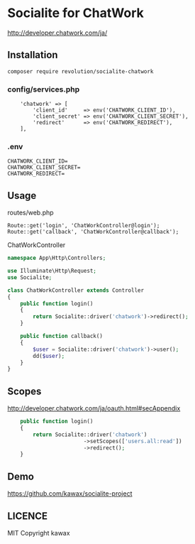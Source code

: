 # Socialite for ChatWork

http://developer.chatwork.com/ja/

## Installation
```
composer require revolution/socialite-chatwork
```

### config/services.php

```
    'chatwork' => [
        'client_id'     => env('CHATWORK_CLIENT_ID'),
        'client_secret' => env('CHATWORK_CLIENT_SECRET'),
        'redirect'      => env('CHATWORK_REDIRECT'),
    ],
```

### .env
```
CHATWORK_CLIENT_ID=
CHATWORK_CLIENT_SECRET=
CHATWORK_REDIRECT=
```

## Usage

routes/web.php
```
Route::get('login', 'ChatWorkController@login');
Route::get('callback', 'ChatWorkController@callback');
```

ChatWorkController

```php
namespace App\Http\Controllers;

use Illuminate\Http\Request;
use Socialite;

class ChatWorkController extends Controller
{
    public function login()
    {
        return Socialite::driver('chatwork')->redirect();
    }

    public function callback()
    {
        $user = Socialite::driver('chatwork')->user();
        dd($user);
    }
}

```

## Scopes

http://developer.chatwork.com/ja/oauth.html#secAppendix

```php
    public function login()
    {
        return Socialite::driver('chatwork')
                        ->setScopes(['users.all:read'])
                        ->redirect();
    }
```

## Demo
https://github.com/kawax/socialite-project

## LICENCE
MIT
Copyright kawax
